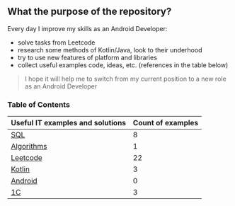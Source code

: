 ## What the purpose of the repository?

Every day I improve my skills as an Android Developer:
- solve tasks from Leetcode
- research some methods of Kotlin/Java, look to their underhood
- try to use new features of platform and libraries
- collect useful examples code, ideas, etc. (references in the table below)

> I hope it will help me to switch from my current position to a new role as an Android Developer

### Table of Contents
| Useful IT examples and solutions              | Count of examples  |
| --------------------------------------------- | ------------------ |
| [SQL](documents/sql.md)                       | 8                  |
| [Algorithms](documents/algorithm.md)          | 1                  |
| [Leetcode](documents/leetcode.md)             | 22                 |
| [Kotlin](documents/kotlin.md)                 | 3                  |
| [Android](documents/android.md)               | 0                  |
| [1C](documents/oneS.md)                       | 3                  |